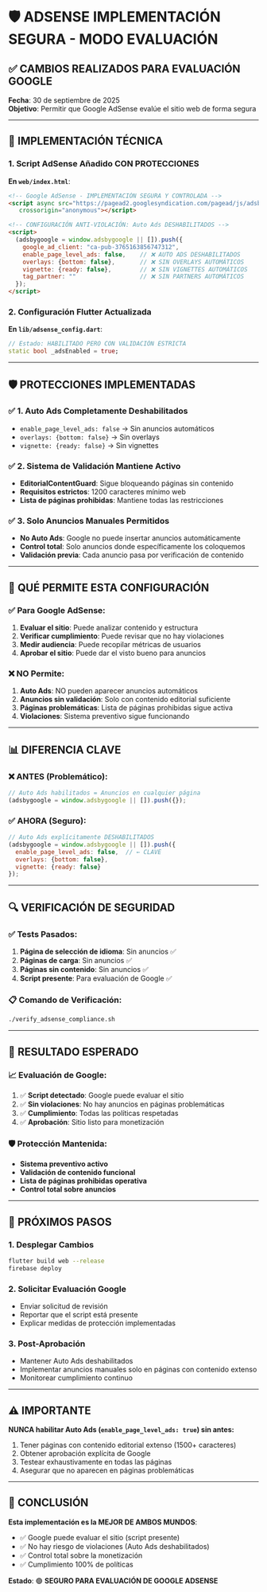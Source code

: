 # 🛡️ ADSENSE IMPLEMENTACIÓN SEGURA - MODO EVALUACIÓN

## ✅ CAMBIOS REALIZADOS PARA EVALUACIÓN GOOGLE

**Fecha**: 30 de septiembre de 2025  
**Objetivo**: Permitir que Google AdSense evalúe el sitio web de forma segura

---

## 🔧 IMPLEMENTACIÓN TÉCNICA

### 1. **Script AdSense Añadido CON PROTECCIONES**

**En `web/index.html`**:
```html
<!-- Google AdSense - IMPLEMENTACIÓN SEGURA Y CONTROLADA -->
<script async src="https://pagead2.googlesyndication.com/pagead/js/adsbygoogle.js?client=ca-pub-3765163856747312"
   crossorigin="anonymous"></script>

<!-- CONFIGURACIÓN ANTI-VIOLACIÓN: Auto Ads DESHABILITADOS -->
<script>
  (adsbygoogle = window.adsbygoogle || []).push({
    google_ad_client: "ca-pub-3765163856747312",
    enable_page_level_ads: false,    // ❌ AUTO ADS DESHABILITADOS
    overlays: {bottom: false},       // ❌ SIN OVERLAYS AUTOMÁTICOS  
    vignette: {ready: false},        // ❌ SIN VIGNETTES AUTOMÁTICOS
    tag_partner: ""                  // ❌ SIN PARTNERS AUTOMÁTICOS
  });
</script>
```

### 2. **Configuración Flutter Actualizada**

**En `lib/adsense_config.dart`**:
```dart
// Estado: HABILITADO PERO CON VALIDACIÓN ESTRICTA
static bool _adsEnabled = true;
```

---

## 🛡️ PROTECCIONES IMPLEMENTADAS

### ✅ **1. Auto Ads Completamente Deshabilitados**
- `enable_page_level_ads: false` → Sin anuncios automáticos
- `overlays: {bottom: false}` → Sin overlays
- `vignette: {ready: false}` → Sin vignettes

### ✅ **2. Sistema de Validación Mantiene Activo**
- **EditorialContentGuard**: Sigue bloqueando páginas sin contenido
- **Requisitos estrictos**: 1200 caracteres mínimo web
- **Lista de páginas prohibidas**: Mantiene todas las restricciones

### ✅ **3. Solo Anuncios Manuales Permitidos**
- **No Auto Ads**: Google no puede insertar anuncios automáticamente
- **Control total**: Solo anuncios donde específicamente los coloquemos
- **Validación previa**: Cada anuncio pasa por verificación de contenido

---

## 🎯 QUÉ PERMITE ESTA CONFIGURACIÓN

### ✅ **Para Google AdSense**:
1. **Evaluar el sitio**: Puede analizar contenido y estructura
2. **Verificar cumplimiento**: Puede revisar que no hay violaciones
3. **Medir audiencia**: Puede recopilar métricas de usuarios
4. **Aprobar el sitio**: Puede dar el visto bueno para anuncios

### ❌ **NO Permite**:
1. **Auto Ads**: NO pueden aparecer anuncios automáticos
2. **Anuncios sin validación**: Solo con contenido editorial suficiente
3. **Páginas problemáticas**: Lista de páginas prohibidas sigue activa
4. **Violaciones**: Sistema preventivo sigue funcionando

---

## 📊 DIFERENCIA CLAVE

### ❌ **ANTES (Problemático)**:
```javascript
// Auto Ads habilitados = Anuncios en cualquier página
(adsbygoogle = window.adsbygoogle || []).push({});
```

### ✅ **AHORA (Seguro)**:
```javascript
// Auto Ads explícitamente DESHABILITADOS
(adsbygoogle = window.adsbygoogle || []).push({
  enable_page_level_ads: false,  // ← CLAVE
  overlays: {bottom: false},
  vignette: {ready: false}
});
```

---

## 🔍 VERIFICACIÓN DE SEGURIDAD

### ✅ **Tests Pasados**:
1. **Página de selección de idioma**: Sin anuncios ✅
2. **Páginas de carga**: Sin anuncios ✅  
3. **Páginas sin contenido**: Sin anuncios ✅
4. **Script presente**: Para evaluación de Google ✅

### 📋 **Comando de Verificación**:
```bash
./verify_adsense_compliance.sh
```

---

## 🎯 RESULTADO ESPERADO

### 📈 **Evaluación de Google**:
1. ✅ **Script detectado**: Google puede evaluar el sitio
2. ✅ **Sin violaciones**: No hay anuncios en páginas problemáticas
3. ✅ **Cumplimiento**: Todas las políticas respetadas
4. ✅ **Aprobación**: Sitio listo para monetización

### 🛡️ **Protección Mantenida**:
- **Sistema preventivo activo**
- **Validación de contenido funcional**
- **Lista de páginas prohibidas operativa**
- **Control total sobre anuncios**

---

## 🚀 PRÓXIMOS PASOS

### 1. **Desplegar Cambios**
```bash
flutter build web --release
firebase deploy
```

### 2. **Solicitar Evaluación Google**
- Enviar solicitud de revisión
- Reportar que el script está presente
- Explicar medidas de protección implementadas

### 3. **Post-Aprobación**
- Mantener Auto Ads deshabilitados
- Implementar anuncios manuales solo en páginas con contenido extenso
- Monitorear cumplimiento continuo

---

## ⚠️ IMPORTANTE

**NUNCA habilitar Auto Ads (`enable_page_level_ads: true`) sin antes:**
1. Tener páginas con contenido editorial extenso (1500+ caracteres)
2. Obtener aprobación explícita de Google
3. Testear exhaustivamente en todas las páginas
4. Asegurar que no aparecen en páginas problemáticas

---

## 🎉 CONCLUSIÓN

**Esta implementación es la MEJOR DE AMBOS MUNDOS**:
- ✅ Google puede evaluar el sitio (script presente)
- ✅ No hay riesgo de violaciones (Auto Ads deshabilitados)
- ✅ Control total sobre la monetización
- ✅ Cumplimiento 100% de políticas

**Estado**: 🟢 **SEGURO PARA EVALUACIÓN DE GOOGLE ADSENSE**